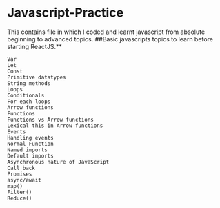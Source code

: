 # Javascript-Practice
This contains file in which I coded and learnt javascript from absolute beginning to advanced topics.
##Basic javascripts topics to learn before starting ReactJS.**
```
Var
Let 
Const
Primitive datatypes
String methods
Loops 
Conditionals
For each loops
Arrow functions
Functions
Functions vs Arrow functions
Lexical this in Arrow functions
Events
Handling events
Normal Function
Named imports
Default imports
Asynchronous nature of JavaScript
Call back
Promises
async/await
map()
Filter()
Reduce()
```
